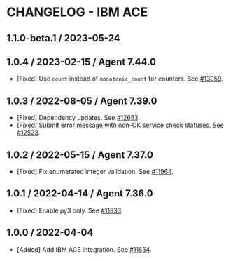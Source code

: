 # CHANGELOG - IBM ACE

## 1.1.0-beta.1 / 2023-05-24


## 1.0.4 / 2023-02-15 / Agent 7.44.0

* [Fixed] Use `count` instead of `monotonic_count` for counters. See [#13959](https://github.com/DataDog/integrations-core/pull/13959).

## 1.0.3 / 2022-08-05 / Agent 7.39.0

* [Fixed] Dependency updates. See [#12653](https://github.com/DataDog/integrations-core/pull/12653).
* [Fixed] Submit error message with non-OK service check statuses. See [#12523](https://github.com/DataDog/integrations-core/pull/12523).

## 1.0.2 / 2022-05-15 / Agent 7.37.0

* [Fixed] Fix enumerated integer validation. See [#11964](https://github.com/DataDog/integrations-core/pull/11964).

## 1.0.1 / 2022-04-14 / Agent 7.36.0

* [Fixed] Enable py3 only. See [#11833](https://github.com/DataDog/integrations-core/pull/11833).

## 1.0.0 / 2022-04-04

* [Added] Add IBM ACE integration. See [#11654](https://github.com/DataDog/integrations-core/pull/11654).

